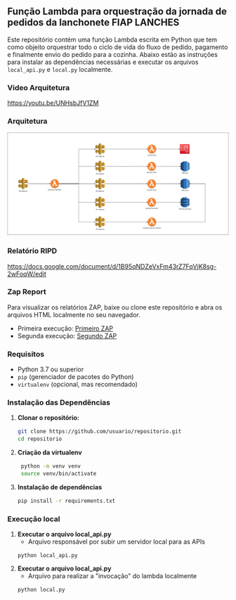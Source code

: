 ## Função Lambda para orquestração da jornada de pedidos da lanchonete FIAP LANCHES

Este repositório contém uma função Lambda escrita em Python que tem como objeito orquestrar todo o ciclo de vida do fluxo de pedido, pagamento e finalmente envio do pedido para a cozinha. Abaixo estão as instruções para instalar as dependências necessárias e executar os arquivos `local_api.py` e `local.py` localmente.

### Video Arquitetura
https://youtu.be/UNHsbJfV1ZM

### Arquitetura
![Logo da Aplicação](FIAP-Lanches-API-Page-9.drawio.png)

### Relatório RIPD
https://docs.google.com/document/d/1B95qNDZeVxFm43rZ7FqVjK8sg-2wFoqW/edit

### Zap Report
Para visualizar os relatórios ZAP, baixe ou clone este repositório e abra os arquivos HTML localmente no seu navegador.

- Primeira execução: [Primeiro ZAP](ZAP%20Report%20Hight.html)
- Segunda execução: [Segundo ZAP](ZAP%20Report%20Fixed.html)

### Requisitos

- Python 3.7 ou superior
- `pip` (gerenciador de pacotes do Python)
- `virtualenv` (opcional, mas recomendado)

### Instalação das Dependências

1. **Clonar o repositório:**

   ```bash
   git clone https://github.com/usuario/repositorio.git
   cd repositorio
   ```

2. **Criação da virtualenv**
   ```bash
    python -m venv venv
    source venv/bin/activate
   ```

3. **Instalação de dependências**

   ```bash
   pip install -r requirements.txt
   ```

### Execução local
1. **Executar o arquivo local_api.py**
    - Arquivo responsável por subir um servidor local para as APIs
    ```
    python local_api.py
    ```
2. **Executar o arquivo local_api.py**
    - Arquivo para realizar a "invocação" do lambda localmente
    ```
    python local.py
    ```


